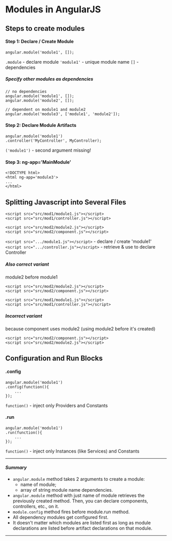# Modules in AngularJS
## Steps to create modules
#### Step 1: Declare / Create Module
```
angular.module('module1', []);
```
`.module` - declare module
`'module1'` - unique module name
`[]` - dependencies

##### Specify other modules as dependencies
```
// no dependencies
angular.module('module1', []);
angular.module('module2', []);

// dependent on module1 and module2
angular.module('module3', ['module1', 'module2']);
```
#### Step 2: Declare Module Artifacts
```
angular.module('module1')
.controller('MyController', MyController);
```
`('module1')` - second argument missing!
#### Step 3: ng-app='MainModule'
```
<!DOCTYPE html>
<html ng-app='module3'>
...
</html>
```
## Splitting Javascript into Several Files
```
<script src="src/mod1/module1.js"></script>
<script src="src/mod1/controller.js"></script>

<script src="src/mod2/module2.js"></script>
<script src="src/mod2/component.js"></script>
```
`<script src=".../module1.js"></script>` - declare / create 'module1'
`<script src=".../controller.js"></script>` - retrieve & use to declare Controller

##### Also correct variant
module2 before module1
```
<script src="src/mod2/module2.js"></script>
<script src="src/mod2/component.js"></script>

<script src="src/mod1/module1.js"></script>
<script src="src/mod1/controller.js"></script>
```
##### Incorrect variant
because component uses module2 (using module2 before it's created)
```
<script src="src/mod2/component.js"></script>
<script src="src/mod2/module2.js"></script>
```
## Configuration and Run Blocks
#### .config
```
angular.module('module1')
.config(function(){
    ...
});
```
`function()` - inject only Providers and Constants
#### .run
```
angular.module('module1')
.run(function(){
    ...
});
```
`function()` - inject only Instances (like Services) and Constants
***
#### _Summary_
* `angular.module` method takes 2 arguments to create a module:
    * name of module;
    * array of string module name dependencies.
* `angular.module` method with just name of module retrieves the previously created method. Then, you can declare components, controllers, etc., on it.
* `module.config` method fires before module.run method.
* All dependency modules get configured first.
* It doesn't matter which modules are listed first as long as module declarations are listed before artifact declarations on that module. 
***